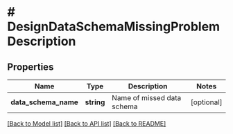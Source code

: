 # # DesignDataSchemaMissingProblemDescription

## Properties

Name | Type | Description | Notes
------------ | ------------- | ------------- | -------------
**data_schema_name** | **string** | Name of missed data schema | [optional]

[[Back to Model list]](../../README.md#models) [[Back to API list]](../../README.md#endpoints) [[Back to README]](../../README.md)
